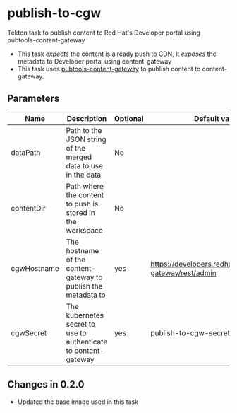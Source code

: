 # publish-to-cgw

Tekton task to publish content to Red Hat's Developer portal using pubtools-content-gateway

 - This task _expects_ the content is already push to CDN, it _exposes_ the metadata to Developer portal using content-gateway 
 - This task uses [pubtools-content-gateway](https://github.com/release-engineering/pubtools-content-gateway) to publish content to content-gateway.



## Parameters

| Name | Description | Optional | Default value |
|------|-------------|----------|---------------|
| dataPath | Path to the JSON string of the merged data to use in the data | No |  |
| contentDir | Path where the content to push is stored in the workspace | No | |
| cgwHostname | The hostname of the content-gateway to publish the metadata to | yes | https://developers.redhat.com/content-gateway/rest/admin |
| cgwSecret | The kubernetes secret to use to authenticate to content-gateway | yes | publish-to-cgw-secret |

## Changes in 0.2.0
- Updated the base image used in this task
